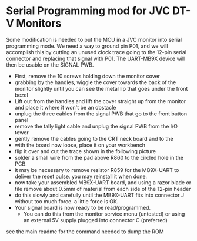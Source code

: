 # Serial Programming mod for JVC DT-V Monitors
Some modification is needed to put the MCU in a JVC monitor into serial programming mode. 
We need a way to ground pin P01, and we will accomplish this by cutting an unused clock trace going to the 12-pin serial connector and replacing that signal with P01.
The UART-MB9X device will then be usable on the SIGNAL PWB. 

 - First, remove the 10 screws holding down the monitor cover
 - grabbing by the handles, wiggle the cover towards the back of the monitor slightly until you can see the metal lip that goes under the front bezel
 - Lift out from the handles and lift the cover straight up from the monitor and place it where it won't be an obstacle
 - unplug the three cables from the signal PWB that go to the front button panel
 - remove the tally light cable and unplug the signal PWB from the I/O tower
 - gently remove the cables going to the CRT neck board and to the 
 - with the board now loose, place it on your workbench
 - flip it over and cut the trace shown in the following picture
 - solder a small wire from the pad above R860 to the circled hole in the PCB.
  - it may be necessary to remove resistor R859 for the MB9X-UART to deliver the reset pulse. you may reinstall it when done.
 - now take your assembled MB9X-UART board, and using a razor blade or file remove about 0.5mm of material from each side of the 12-pin header
 - do this slowly and carefully until the MB9X-UART fits into connector J without too much force. a little force is OK.
 - Your signal board is now ready to be read/programmed. 
   - You can do this from the monitor service menu (untested) or using an external 5V supply plugged into connector C (preferred)

see the main readme for the command needed to dump the ROM 
